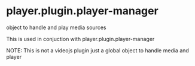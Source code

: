 # player.plugin.player-manager

object to handle and play media sources

This is used in conjuction with player.plugin.player-manager

NOTE: This is not a videojs plugin just a global object to handle media and player 
